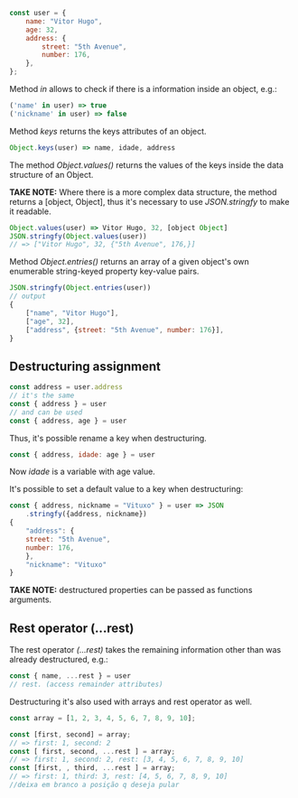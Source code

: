
```js
const user = {
	name: "Vitor Hugo",
	age: 32,
	address: {
		street: "5th Avenue",
		number: 176,
	},
};
```

Method _in_ allows to check if there is a information inside an object, e.g.:
```js
('name' in user) => true
('nickname' in user) => false
```

Method _keys_ returns the keys attributes of an object.
```js
Object.keys(user) => name, idade, address
```

The method _Object.values()_ returns the values of the keys inside the data structure of an Object.

**TAKE NOTE:** Where there is a more complex data structure, the method returns a [object, Object], thus it's necessary to use _JSON.stringfy_ to make it readable.
```js
Object.values(user) => Vitor Hugo, 32, [object Object]
JSON.stringfy(Object.values(user))
// => ["Vitor Hugo", 32, {"5th Avenue", 176,}]
```

Method _Object.entries()_ returns an array of a given object's own enumerable string-keyed property key-value pairs. 
```js
JSON.stringfy(Object.entries(user))
// output
{
	["name", "Vitor Hugo"],
	["age", 32],
	["address", {street: "5th Avenue", number: 176}],
}
```

## Destructuring assignment
```js
const address = user.address
// it's the same
const { address } = user
// and can be used 
const { address, age } = user
```

Thus, it's possible rename a key when destructuring.
```js
const { address, idade: age } = user
```
Now _idade_ is a variable with age value.

It's possible to set a default value to a key when destructuring:
```js
const { address, nickname = "Vituxo" } = user => JSON
	.stringfy({address, nickname})
{
	"address": {
	street: "5th Avenue",
	number: 176,
	},
	"nickname": "Vituxo"
}
```
**TAKE NOTE:** destructured properties can be passed as functions arguments.

## Rest operator (...rest)
The rest operator _(...rest)_ takes the remaining information other than was already destructured, e.g.:
```js
const { name, ...rest } = user
// rest. (access remainder attributes)
```

Destructuring it's also used with arrays and rest operator as well. 
```js
const array = [1, 2, 3, 4, 5, 6, 7, 8, 9, 10];

const [first, second] = array;
// => first: 1, second: 2
const [ first, second, ...rest ] = array;
// => first: 1, second: 2, rest: [3, 4, 5, 6, 7, 8, 9, 10]
const [first, , third, ...rest ] = array;
// => first: 1, third: 3, rest: [4, 5, 6, 7, 8, 9, 10]
//deixa em branco a posição q deseja pular
```


